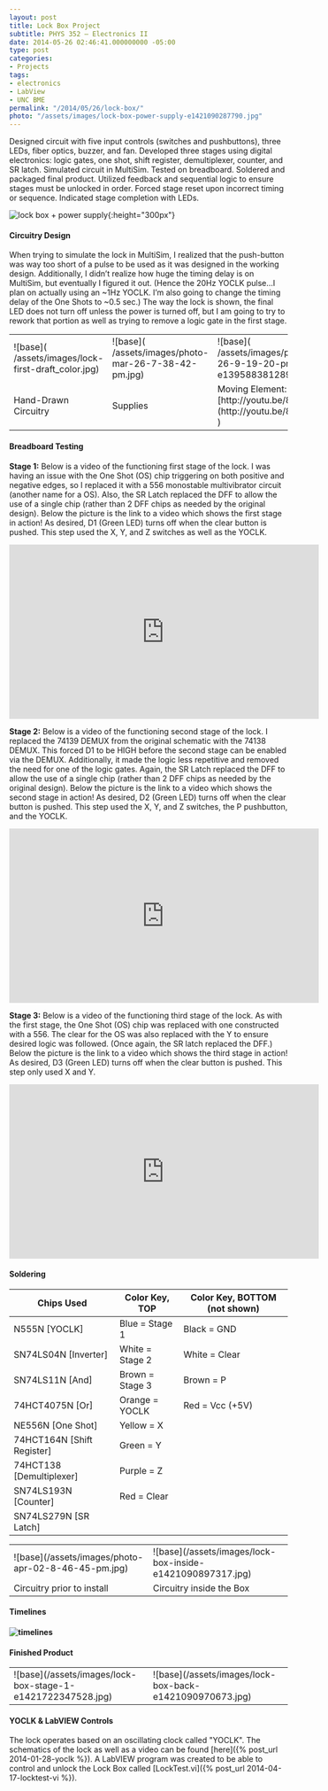 ```yaml
---
layout: post
title: Lock Box Project
subtitle: PHYS 352 – Electronics II
date: 2014-05-26 02:46:41.000000000 -05:00
type: post
categories:
- Projects
tags:
- electronics
- LabView
- UNC BME
permalink: "/2014/05/26/lock-box/"
photo: "/assets/images/lock-box-power-supply-e1421090287790.jpg"
---
```


Designed circuit with five input controls (switches and pushbuttons), three LEDs, fiber optics, buzzer, and fan. Developed three stages using digital electronics: logic gates, one shot, shift register, demultiplexer, counter, and SR latch. <!--more--> Simulated circuit in MultiSim. Tested on breadboard. Soldered and packaged final product. Utilized feedback and sequential logic to ensure stages must be unlocked in order. Forced stage reset upon incorrect timing or sequence. Indicated stage completion with LEDs.

![lock box + power supply]( /assets/images/lock-box-power-supply-e1421090287790.jpg){:height="300px"}

#### Circuitry Design

When trying to simulate the lock in MultiSim, I realized that the push-button was way too short of a pulse to be used as it was designed in the working design. Additionally, I didn’t realize how huge the timing delay is on MultiSim, but eventually I figured it out. (Hence the 20Hz YOCLK pulse…I plan on actually using an ~1Hz YOCLK. I’m also going to change the timing delay of the One Shots to ~0.5 sec.) The way the lock is shown, the final LED does not turn off unless the power is turned off, but I am going to try to rework that portion as well as trying to remove a logic gate in the first stage.

<table>
  <colgroup>
    <col width="30%" />
    <col width="30%" />
    <col width="30%" />
  </colgroup>
  <tbody>
    <tr>
      <td markdown="span">![base]( /assets/images/lock-first-draft_color.jpg) </td>
      <td markdown="span">![base]( /assets/images/photo-mar-26-7-38-42-pm.jpg) </td>
      <td markdown="span">![base]( /assets/images/photo-mar-26-9-19-20-pm-e1395883812893.jpg) </td>
    </tr>
    <tr>
      <td markdown="span"> Hand-Drawn Circuitry   </td>
      <td markdown="span"> Supplies </td>
      <td markdown="span"> Moving Element: [http://youtu.be/8beHugblAtk](http://youtu.be/8beHugblAtk ) </td>
    </tr>
  </tbody>
</table>


#### Breadboard Testing

**Stage 1:** Below is a video  of the functioning first stage of the lock. I was having an issue with the One Shot (OS) chip triggering on both positive and negative edges, so I replaced it with a 556 monostable multivibrator circuit (another name for a OS). Also, the SR Latch replaced the DFF to allow the use of a single chip (rather than 2 DFF chips as needed by the original design). Below the picture is the link to a video which shows the first stage in action! As desired, D1 (Green LED) turns off when the clear button is pushed. This step used the X, Y, and Z switches as well as the YOCLK.

<iframe width="560" height="315" src="https://www.youtube.com/embed/NjtCH6xADI4" frameborder="0" allow="accelerometer; autoplay; encrypted-media; gyroscope; picture-in-picture" allowfullscreen></iframe>

**Stage 2:** Below is a video of the functioning second stage of the lock. I replaced the 74139 DEMUX from the original schematic with the 74138 DEMUX. This forced D1 to be HIGH before the second stage can be enabled via the DEMUX. Additionally, it made the logic less repetitive and removed the need for one of the logic gates. Again, the SR Latch replaced the DFF to allow the use of a single chip (rather than 2 DFF chips as needed by the original design). Below the picture is the link to a video which shows the second stage in action! As desired,  D2 (Green LED) turns off when the clear button is pushed. This step used the X, Y, and Z switches, the P pushbutton, and the YOCLK.

<iframe width="560" height="315" src="https://www.youtube.com/embed/WqrI61KpJAI" frameborder="0" allow="accelerometer; autoplay; encrypted-media; gyroscope; picture-in-picture" allowfullscreen></iframe>

**Stage 3:** Below is a video of the functioning third stage of the lock. As with the first stage, the One Shot (OS) chip was replaced with one constructed with a 556. The clear for the OS was also replaced with the Y to ensure desired logic was followed. (Once again, the SR latch replaced the DFF.) Below the picture is the link to a video which shows the third stage in action! As desired,  D3 (Green LED) turns off when the clear button is pushed. This step only used X and Y.

<iframe width="560" height="315" src="https://www.youtube.com/embed/-XelEh_FcJQ" frameborder="0" allow="accelerometer; autoplay; encrypted-media; gyroscope; picture-in-picture" allowfullscreen></iframe>


#### Soldering

| **Chips Used** | **Color Key, TOP** | **Color Key, BOTTOM (not shown)** |
| --- | --- | --- |
| N555N [YOCLK] | Blue = Stage 1 | Black = GND |
| SN74LS04N [Inverter] | White = Stage 2 | White = Clear |
| SN74LS11N [And] | Brown = Stage 3 | Brown = P |
| 74HCT4075N [Or] | Orange = YOCLK | Red = Vcc (+5V) |
| NE556N [One Shot] | Yellow = X | |
| 74HCT164N [Shift Register] | Green = Y | |
| 74HCT138 [Demultiplexer] | Purple = Z | |
| SN74LS193N [Counter] | Red = Clear | |
| SN74LS279N [SR Latch] | | |

<table>
  <colgroup>
    <col width="50%" />
    <col width="50%" />
  </colgroup>
  <tbody>
    <tr>
      <td markdown="span">![base](/assets/images/photo-apr-02-8-46-45-pm.jpg) </td>
      <td markdown="span">![base](/assets/images/lock-box-inside-e1421090897317.jpg) </td>
    </tr>
    <tr>
      <td markdown="span"> Circuitry prior to install </td>
      <td markdown="span"> Circuitry inside the Box </td>
    </tr>
  </tbody>
</table>

#### Timelines

#### ![timelines]( /assets/images/timelines.jpg)

#### Finished Product

<table>
  <colgroup>
    <col width="50%" />
    <col width="50%" />
  </colgroup>
  <tbody>
    <tr>
      <td markdown="span">![base](/assets/images/lock-box-stage-1-e1421722347528.jpg) </td>
      <td markdown="span">![base](/assets/images/lock-box-back-e1421090970673.jpg) </td>
    </tr>
  </tbody>
</table>

#### YOCLK & LabVIEW Controls

The lock operates based on an oscillating clock called "YOCLK". The schematics of the lock as well as a video can be found [here]({% post_url 2014-01-28-yoclk %}). A LabVIEW program was created to be able to control and unlock the Lock Box called [LockTest.vi]({% post_url 2014-04-17-locktest-vi %}).
